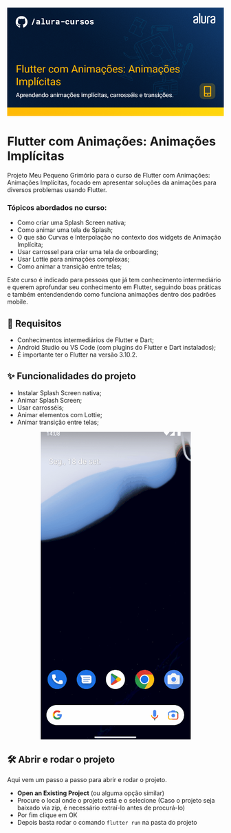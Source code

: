 ![Flutter com Animações: Animações Implícitas](thumbnail.png)

# Flutter com Animações: Animações Implícitas

Projeto Meu Pequeno Grimório para o curso de Flutter com Animações: Animações Implícitas, focado em apresentar soluções da animações para diversos problemas usando Flutter.

### Tópicos abordados no curso:

- Como criar uma Splash Screen nativa;
- Como animar uma tela de Splash;
- O que são Curvas e Interpolação no contexto dos widgets de Animação Implícita;
- Usar carrossel para criar uma tela de onboarding;
- Usar Lottie para animações complexas;
- Como animar a transição entre telas;

Este curso é indicado para pessoas que já tem conhecimento intermediário e querem aprofundar seu conhecimento em Flutter, seguindo boas práticas e também entendendendo como funciona animações dentro dos padrões mobile.

## 📑 Requisitos

- Conhecimentos intermediários de Flutter e Dart;
- Android Studio ou VS Code (com plugins do Flutter e Dart instalados);
- É importante ter o Flutter na versão 3.10.2.

## ✨ Funcionalidades do projeto

- Instalar Splash Screen nativa;
- Animar Splash Screen;
- Usar carrosséis;
- Animar elementos com Lottie;
- Animar transição entre telas;

<p align="center">
  <img src="projeto.gif" alt= "GIF da aplicação desenvolvida." />
</p> 

## 🛠️ Abrir e rodar o projeto

Aqui vem um passo a passo para abrir e rodar o projeto.

- **Open an Existing Project** (ou alguma opção similar)
- Procure o local onde o projeto está e o selecione (Caso o projeto seja baixado via zip, é necessário extraí-lo antes de procurá-lo)
- Por fim clique em OK
- Depois basta rodar o comando `flutter run` na pasta do projeto